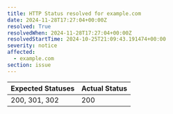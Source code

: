 ```yaml
---
title: HTTP Status resolved for example.com
date: 2024-11-28T17:27:04+00:00Z
resolved: True
resolvedWhen: 2024-11-28T17:27:04+00:00Z
resolvedStartTime: 2024-10-25T21:09:43.191474+00:00
severity: notice
affected:
  - example.com
section: issue
---
```


| Expected Statuses | Actual Status  |
|-------------------|----------------|
| 200, 301, 302 | 200 |
